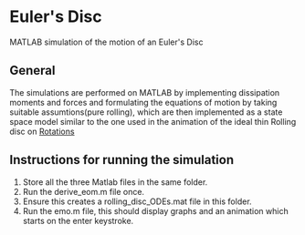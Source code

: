 # Euler's Disc
MATLAB simulation of the motion of an Euler's Disc
## General
The simulations are performed on MATLAB by implementing dissipation moments and forces and formulating the equations of motion by taking suitable assumtions(pure rolling), which are then implemented as a state space model similar to the one used in the animation of the ideal thin Rolling disc on [Rotations](http://rotations.berkeley.edu/the-rolling-disk/)

## Instructions for running the simulation
1. Store all the three Matlab files in the same folder.
2. Run the derive_eom.m file once.
3. Ensure this creates a rolling_disc_ODEs.mat file in this folder.
4. Run the emo.m file, this should display graphs and an animation which starts on the enter keystroke.
